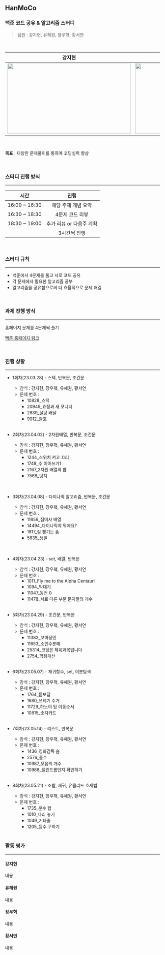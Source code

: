 ## HanMoCo 
### 백준 코드 공유 & 알고리즘 스터디

> 팀원 : 강지현, 유혜원, 장우혁, 황서연
<br>

| 강지현 | 유혜원 | 장우혁 | 황서연 |
| :-----------: | :-----------: | :-----------: | :-----------: |
| <img src="https://user-images.githubusercontent.com/52669844/233824808-152c3938-e13d-4d38-b4eb-78a76691e47c.png"  width="400" height="230"/> |  <img src="https://user-images.githubusercontent.com/52669844/233824958-025c4c13-b06a-4d94-81c3-e36f7fe682d0.png"  width="400" height="230"/>   | <img src="https://user-images.githubusercontent.com/52669844/233824973-b9da123d-357c-4797-ad7f-8c5c46079aea.png"  width="400" height="230"/> | <img src="https://user-images.githubusercontent.com/52669844/233825045-4fea14a5-b972-433f-b051-c7302102fb82.png"  width="400" height="230"/> |

<br>

**목표** : 다양한 문제풀이를 통하여 코딩실력 향상

<br>

### 스터디 진행 방식

---

|     시간      |                진행                 |
| :-----------: | :---------------------------------: |
| 16:00 ~ 16:30 |         해당 주제 개념 요약         |
| 16:30 ~ 18:30 |           4문제 코드 리뷰           |
| 18:30 ~ 19:00 | 추가 리뷰 or 다음주 계획  |
|  |  3시간씩 진행  |

<br>

### 스터디 규칙

---

- 백준에서 4문제를 풀고 서로 코드 공유
- 각 문제에서 필요한 알고리즘 공부 
- 알고리즘을 공유함으로써 더 효율적으로 문제 해결

<br>

### 과제 진행 방식

---

 홈페이지 문제를 4문제씩 풀기

[백준 홈페이지 링크](<https://www.acmicpc.net/>)

<br>

### 진행 상황

---

- 1회차(23.03.28) - 스택, 반복문, 조건문

  - 참석 : 강지현, 장우혁, 유혜원, 황서연
  - 문제 번호 : 
    - 10828_스택
    - 20949_효정과 새 모니터
    - 2839_설탕 배달
    - 9012_괄호
  <br>

- 2회차(23.04.02) - 2차원배열, 반복문, 조건문

  - 참석 : 강지현, 장우혁, 유혜원, 황서연
  - 문제 번호 : 
    - 1244_스위치 켜고 끄리
    - 1748_수 이어쓰기1
    - 2167_2차원 배열의 합
    - 7568_덩치
  <br>

  <br>
- 3회차(23.04.08) - 다이나믹 알고리즘, 반복문, 조건문

  - 참석 : 강지현, 장우혁, 유혜원, 황서연
  - 문제 번호 : 
    - 11656_접미사 배열
    - 14494_다이나믹이 뭐예요?
    - 1817_짐 챙기는 숌
    - 5635_생일
  <br>


  <br>
  
- 4회차(23.04.23) - set, 배열, 반복문

  - 참석 : 강지현, 장우혁, 유혜원, 황서연
  - 문제 번호 : 
    - 1011_Fly me to the Alpha Centauri
    - 1094_막대기
    - 11047_동전 0
    - 11478_서로 다른 부분 문자열의 개수
  <br>

- 5회차(23.04.29) - 조건문, 반복문

  - 참석 : 강지현, 장우혁, 유혜원, 황서연
  - 문제 번호 : 
    - 11382_꼬마정민
    - 11653_소인수분해 
    - 25314_코딩은 체육과목입니다
    - 2754_학점계산 
  <br>

- 6회차(23.05.07) - 재귀함수, set, 이분탐색

  - 참석 : 강지현, 장우혁, 유혜원, 황서연
  - 문제 번호 : 
    - 1764_듣보잡
    - 1680_쓰레기 수거
    - 11729_하노이 탑 이동순서
    - 10815_숫자카드
  <br>
  
- 7회차(23.05.14) - 리스트, 반복문

  - 참석 : 강지현, 장우혁, 유혜원, 황서연
  - 문제 번호 : 
    - 1436_영화감독 숌
    - 2576_홀수
    - 10987_모음의 개수
    - 10988_팰린드롬인지 확인하기
  <br>
  
- 8회차(23.05.21) - 조합, 재귀, 유클리드 호제법

  - 참석 : 강지현, 장우혁, 유혜원, 황서연
  - 문제 번호 : 
    - 1735_분수 합
    - 1010_다리 놓기
    - 1049_기타줄
    - 1205_등수 구하기
  <br>
  
### 활동 평가
  
---
  
#### 강지현
<pre>내용</pre>
  
#### 유혜원
<pre>내용</pre>
  
#### 장우혁
<pre>내용</pre>
  
#### 황서연
<pre>내용</pre>
  
  

